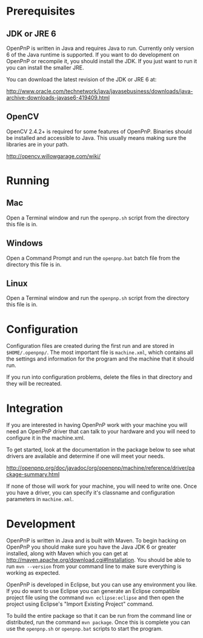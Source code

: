 # Prerequisites

## JDK or JRE 6

OpenPnP is written in Java and requires Java to run. Currently only version 6
of the Java runtime is supported. If you want to do development on OpenPnP or
recompile it, you should install the JDK. If you just want to run it you can
install the smaller JRE.

You can download the latest revision of the JDK or JRE 6 at:

http://www.oracle.com/technetwork/java/javasebusiness/downloads/java-archive-downloads-javase6-419409.html


## OpenCV

OpenCV 2.4.2+ is required for some features of OpenPnP. Binaries should be
installed and accessible to Java. This usually means making sure the libraries
are in your path.

http://opencv.willowgarage.com/wiki/


# Running

## Mac

Open a Terminal window and run the `openpnp.sh` script from the directory this
file is in.

## Windows

Open a Command Prompt and run the `openpnp.bat` batch file from the directory
this file is in.

## Linux

Open a Terminal window and run the `openpnp.sh` script from the directory this
file is in.

# Configuration

Configuration files are created during the first run and are stored in
`$HOME/.openpnp/`. The most important file is `machine.xml`, which contains
all the settings and information for the program and the machine that it
should run.

If you run into configuration problems, delete the files in that directory
and they will be recreated.

# Integration

If you are interested in having OpenPnP work with your machine you will need
an OpenPnP driver that can talk to your hardware and you will need to
configure it in the machine.xml.

To get started, look at the documentation in the package below to see what drivers are
available and determine if one will meet your needs.

http://openpnp.org/doc/javadoc/org/openpnp/machine/reference/driver/package-summary.html

If none of those will work for your machine, you will need to write one. Once
you have a driver, you can specify it's classname and configuration parameters
in `machine.xml`.

# Development

OpenPnP is written in Java and is built with Maven. To begin hacking on OpenPnP you
should make sure you have the Java JDK 6 or greater installed, along with
Maven which you can get at http://maven.apache.org/download.cgi#Installation. You should
be able to run `mvn --version` from your command line to make sure everything is working
as expected.

OpenPnP is developed in Eclipse, but you can use any environment you like. If you do want
to use Eclipse you can generate an Eclipse compatible project file using the command
`mvn eclipse:eclipse` and then open the project using Eclipse's "Import Existing Project"
command.

To build the entire package so that it can be run from the command line or distributed,
run the command `mvn package`. Once this is complete you can use the `openpnp.sh` or
`openpnp.bat` scripts to start the program.
